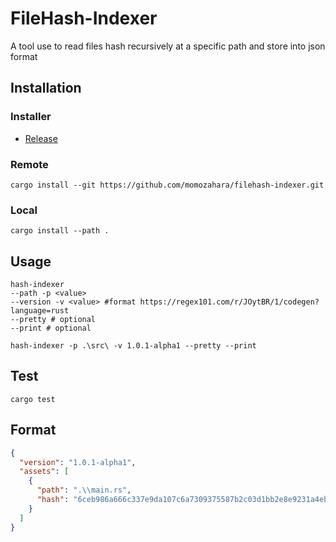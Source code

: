 # FileHash-Indexer
A tool use to read files hash recursively at a specific path and store into json format

## Installation
### Installer
- [Release](https://github.com/momozahara/filehash-indexer/releases/latest)
### Remote
```
cargo install --git https://github.com/momozahara/filehash-indexer.git
```
### Local
```
cargo install --path .
```

## Usage
```
hash-indexer
--path -p <value>
--version -v <value> #format https://regex101.com/r/JOytBR/1/codegen?language=rust
--pretty # optional
--print # optional
```
```
hash-indexer -p .\src\ -v 1.0.1-alpha1 --pretty --print
```

## Test
```
cargo test
```

## Format
```json
{
  "version": "1.0.1-alpha1",
  "assets": [
    {
      "path": ".\\main.rs",
      "hash": "6ceb986a666c337e9da107c6a7309375587b2c03d1bb2e8e9231a4ebb29c4530"
    }
  ]
}
```
